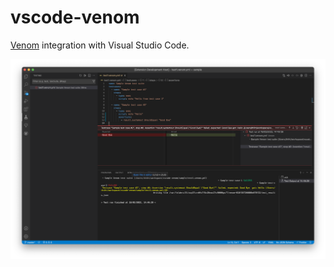 # vscode-venom

[Venom](https://github.com/ovh/venom) integration with Visual Studio Code.

![Screenshot showing Venom integration with the Testing workbench](docs/screenshot.png)
